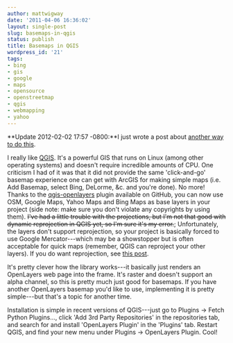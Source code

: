```yaml
---
author: mattwigway
date: '2011-04-06 16:36:02'
layout: single-post
slug: basemaps-in-qgis
status: publish
title: Basemaps in QGIS
wordpress_id: '21'
tags:
- bing
- gis
- google
- maps
- opensource
- openstreetmap
- qgis
- webmapping
- yahoo
---
```


**Update 2012-02-02 17:57 -0800:**I just wrote a post about [another way to do this](/2012/02/02/more-basemaps-in-qgis/).

I really like [QGIS](http://qgis.org). It's a powerful GIS that runs on Linux (among other operating systems) and doesn't require incredible amounts of CPU. One criticism I had of it was that it did not provide the same 'click-and-go' basemap experience one can get with ArcGIS for making simple maps (i.e. Add Basemap, select Bing, DeLorme, &c. and you're done). No more! Thanks to the [qgis-openlayers](https://github.com/pka/qgis-openlayers-plugin/) plugin available on GitHub, you can now use OSM, Google Maps, Yahoo Maps and Bing Maps as base layers in your project (side note: make sure you don't violate any copyrights by using them). <del>I've had a little trouble with the projections, but I'm not that good with dynamic reprojection in QGIS yet, so I'm sure it's my error.</del>; Unfortunately, the layers don't support reprojection, so your project is basically forced to use Google Mercator---which may be a showstopper but is often acceptable for quick maps (remember, QGIS can reproject your other layers). If you do want reprojection, see [this post](/2012/02/02/more-basemaps-in-qgis/).

It's pretty clever how the library works---it basically just renders an OpenLayers web page into the frame. It's raster and doesn't support an alpha channel, so this is pretty much just good for basemaps. If you have another OpenLayers basemap you'd like to use, implementing it is pretty simple---but that's a topic for another time.

Installation is simple in recent versions of QGIS---just go to Plugins -&gt; Fetch Python Plugins..., click 'Add 3rd Party Repositories' in the repositories tab, and search for and install 'OpenLayers Plugin' in the 'Plugins' tab. Restart QGIS, and find your new menu under Plugins -&gt; OpenLayers Plugin. Cool!
